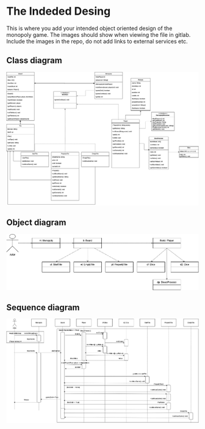 # The Indeded Desing
This is where you add your intended object oriented design of the monopoly game. The images should show when viewing the file in gitlab.  
Include the images in the repo, do not add links to external services etc.

## Class diagram
<img src="./MonopolyGame/ClassDiagram.png" height=""/> 

## Object diagram
<img src="./MonopolyGame/ObjDiagram.png" height=""/> 

## Sequence diagram
<img src="./MonopolyGame/SeqDiagram.png" height=""/> 